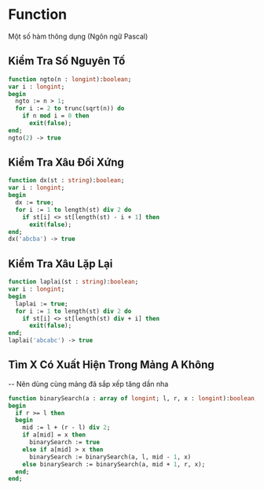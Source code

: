 # Function
Một số hàm thông dụng (Ngôn ngữ Pascal)

## Kiểm Tra Số Nguyên Tố
```pascal
function ngto(n : longint):boolean;
var i : longint;
begin
  ngto := n > 1;
  for i := 2 to trunc(sqrt(n)) do
    if n mod i = 0 then
      exit(false);
end;
ngto(2) -> true
```
## Kiểm Tra Xâu Đối Xứng
```pascal
function dx(st : string):boolean;
var i : longint;
begin
  dx := true;
  for i := 1 to length(st) div 2 do
    if st[i] <> st[length(st) - i + 1] then
      exit(false);
end;
dx('abcba') -> true
```
## Kiểm Tra Xâu Lặp Lại
```pascal
function laplai(st : string):boolean;
var i : longint;
begin
  laplai := true;
  for i := 1 to length(st) div 2 do
    if st[i] <> st[length(st) div + i] then
      exit(false);
end;
laplai('abcabc') -> true
```
## Tìm X Có Xuất Hiện Trong Mảng A Không 
-- Nên dùng cùng mảng đã sắp xếp tăng dần nha
```pascal
function binarySearch(a : array of longint; l, r, x : longint):boolean;
begin
  if r >= l then
  begin
    mid := l + (r - l) div 2;
    if a[mid] = x then
      binarySearch := true
    else if a[mid] > x then
      binarySearch := binarySearch(a, l, mid - 1, x)
    else binarySearch := binarySearch(a, mid + 1, r, x);
  end;
end;
```
